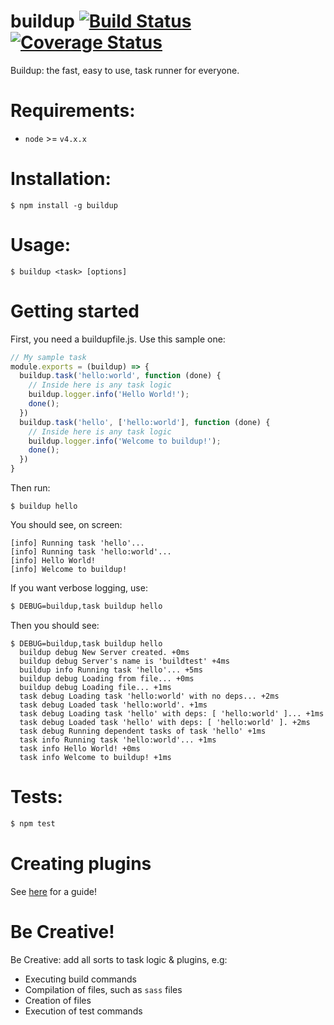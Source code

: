 # buildup [![Build Status](https://travis-ci.org/Gum-Joe/buildup.svg?branch=a1)](https://travis-ci.org/Gum-Joe/buildup) [![Coverage Status](https://coveralls.io/repos/github/Gum-Joe/buildup/badge.svg?branch=a1)](https://coveralls.io/github/Gum-Joe/buildup?branch=a1)
Buildup: the fast, easy to use, task runner for everyone.
# Requirements:

 - `node` >= `v4.x.x`

# Installation:
```
$ npm install -g buildup
```
# Usage:
```
$ buildup <task> [options]
```
# Getting started
First, you need a buildupfile.js. Use this sample one:
```javascript
// My sample task
module.exports = (buildup) => {
  buildup.task('hello:world', function (done) {
    // Inside here is any task logic
    buildup.logger.info('Hello World!');
    done();
  })
  buildup.task('hello', ['hello:world'], function (done) {
    // Inside here is any task logic
    buildup.logger.info('Welcome to buildup!');
    done();
  })
}
```
Then run:
```
$ buildup hello
```
You should see, on screen:
```
[info] Running task 'hello'...
[info] Running task 'hello:world'...
[info] Hello World!
[info] Welcome to buildup!

```
If you want verbose logging, use:
```bash
$ DEBUG=buildup,task buildup hello
```
Then you should see:
```
$ DEBUG=buildup,task buildup hello
  buildup debug New Server created. +0ms
  buildup debug Server's name is 'buildtest' +4ms
  buildup info Running task 'hello'... +5ms
  buildup debug Loading from file... +0ms
  buildup debug Loading file... +1ms
  task debug Loading task 'hello:world' with no deps... +2ms
  task debug Loaded task 'hello:world'. +1ms
  task debug Loading task 'hello' with deps: [ 'hello:world' ]... +1ms
  task debug Loaded task 'hello' with deps: [ 'hello:world' ]. +2ms
  task debug Running dependent tasks of task 'hello' +1ms
  task info Running task 'hello:world'... +1ms
  task info Hello World! +0ms
  task info Welcome to buildup! +1ms
```
# Tests:
```bash
$ npm test
```
# Creating plugins
See [here](docs/plugins.md) for a guide!
# Be Creative!
Be Creative: add all sorts to task logic & plugins, e.g:

- Executing build commands
- Compilation of files, such as `sass` files
- Creation of files
- Execution of test commands
